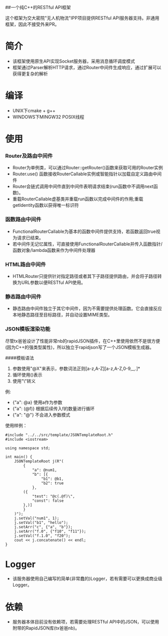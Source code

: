 ##一个纯C++的RESTful API框架

这个框架为交大密院"无人机物流"IPP项目提供RESTful API服务器支持。非通用框架，因此不接受外来PR。

# 简介

* 该框架使用原生API实现Socket服务器，采用消息循环调度模式
* 框架通过Parser解析HTTP请求，通过Router中间件生成响应，通过扩展可以获得更复杂的解析

# 编译

* UNIX下cmake + g++
* WINDOWS下MINGW32 POSIX线程

# 使用

### Router及路由中间件

* Router为单例类，可以通过Router::getRouter()函数来获取可用的Router实例
* Router.use() 函数接收RouterCallable实例或智能指针以加载自定义路由中间件
* Router会链式调用中间件直到中间件表明请求结束(run函数中不调用next函数)。
* 重载RouterCallable虚基类并重载run函数以完成中间件的作用;重载getIdentity函数以获得唯一标识符

### 函数路由中间件

* FunctionalRouterCallable为基本的函数中间件提供支持，若函数返回true视为请求已结束。
* 若中间件无记忆属性，可直接使用FunctionalRouterCallable并传入函数指针/函数对象/lambda函数来作为中间件处理器

### HTML路由中间件

* HTMLRouter只提供针对指定路径或者其下子路径提供路由，并会将子路径转换为URL参数以便RESTful API使用。

### 静态路由中间件

* 静态路由中间件独立于其它中间件，因为不需要提供处理函数。它会直接反应本地静态路径至目标路径，并自动设置MIME类型。

### JSON模板渲染功能
尽管tx爸爸设计了性能非常nb的rapidJSON插件，在C++里使用依然不是很方便(因为C++的强类型属性)，所以独立于rapidjson写了一个JSON模板生成器。


####模板语法
 1. 参数使用"@X"来表示，参数词法正则[a-z,A-Z][a-z,A-Z,0-9,_,.]*
 2. 循环使用()表示
 3. 使用"\\"转义
 
 例:
 * {"a": @a}  使用a作为参数
 * {"a": (@f)}  根据后续传入f的数量进行循环
 * {"a": "\@"}  不会进入参数模式

使用样例：
~~~~~~
#include "../../src/template/JSONTemplateRoot.h"
#include <iostream>

using namespace std;

int main() {
    JSONTemplateRoot j(R"(
        {
            "a": @num1,
            "b": [{
                "b1": @b1,
                "b2": true
            },
        ({
            "test": "@c(.@f)\",
            "const": false
        },)]
        }
    )");
    j.setVal("num1", 1);
    j.setVal("b1", "hello");
    j.setArr("c", {"a", "b"});
    j.setArr("f.0", {"f10", "f11"});
    j.setVal("f.1.0", "f20");
    cout << j.concatenate() << endl;
}
~~~~~~
# Logger

* 该服务器使用自己编写的简单(非常蠢的)Logger，若有需要可以更换成商业级Logger。

# 依赖

* 服务器本体目前没有依赖项，若需要处理RESTful API中的JSON，可以使用附带的RapidJSON库(tx爸爸nb)。